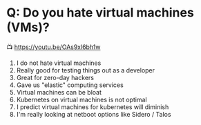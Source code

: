 # Q: Do you hate virtual machines (VMs)?

📺 <https://youtu.be/OAs9xl6bh1w>

1. I do not hate virtual machines
1. Really good for testing things out as a developer
1. Great for zero-day hackers
1. Gave us "elastic" computing services
1. Virtual machines can be bloat
1. Kubernetes on virtual machines is not optimal
1. I predict virtual machines for kubernetes will diminish
1. I'm really looking at netboot options like Sidero / Talos
